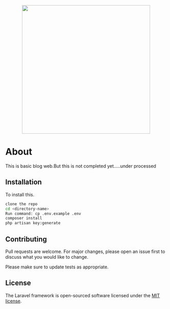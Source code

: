 <p align="center"><img src="https://res.cloudinary.com/dtfbvvkyp/image/upload/v1566331377/laravel-logolockup-cmyk-red.svg" width="400"></p>

# About

This is basic blog web.But this is not completed yet.....under processed

## Installation

To install this.

```bash
clone the repo
cd <directory-name>
Run command: cp .env.example .env
composer install
php artisan key:generate
```

## Contributing
Pull requests are welcome. For major changes, please open an issue first to discuss what you would like to change.

Please make sure to update tests as appropriate.

## License

The Laravel framework is open-sourced software licensed under the [MIT license](./LICENSE.md).
